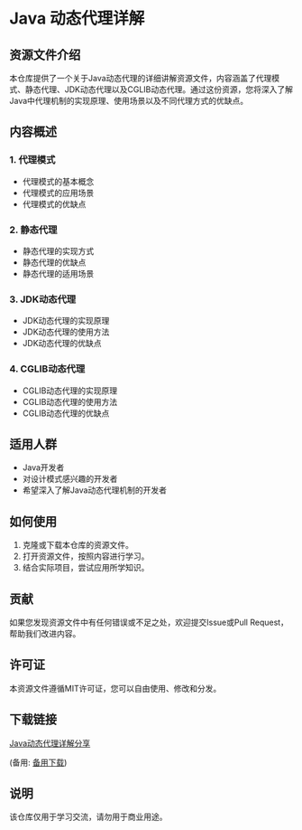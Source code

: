 # Java 动态代理详解

## 资源文件介绍

本仓库提供了一个关于Java动态代理的详细讲解资源文件，内容涵盖了代理模式、静态代理、JDK动态代理以及CGLIB动态代理。通过这份资源，您将深入了解Java中代理机制的实现原理、使用场景以及不同代理方式的优缺点。

## 内容概述

### 1. 代理模式
- 代理模式的基本概念
- 代理模式的应用场景
- 代理模式的优缺点

### 2. 静态代理
- 静态代理的实现方式
- 静态代理的优缺点
- 静态代理的适用场景

### 3. JDK动态代理
- JDK动态代理的实现原理
- JDK动态代理的使用方法
- JDK动态代理的优缺点

### 4. CGLIB动态代理
- CGLIB动态代理的实现原理
- CGLIB动态代理的使用方法
- CGLIB动态代理的优缺点

## 适用人群

- Java开发者
- 对设计模式感兴趣的开发者
- 希望深入了解Java动态代理机制的开发者

## 如何使用

1. 克隆或下载本仓库的资源文件。
2. 打开资源文件，按照内容进行学习。
3. 结合实际项目，尝试应用所学知识。

## 贡献

如果您发现资源文件中有任何错误或不足之处，欢迎提交Issue或Pull Request，帮助我们改进内容。

## 许可证

本资源文件遵循MIT许可证，您可以自由使用、修改和分发。

## 下载链接
[Java动态代理详解分享](https://pan.quark.cn/s/8d0e4f9c3c34) 

(备用: [备用下载](https://pan.baidu.com/s/12EVWNj4Ena3CSdP52bSG_A?pwd=1234))

## 说明

该仓库仅用于学习交流，请勿用于商业用途。
